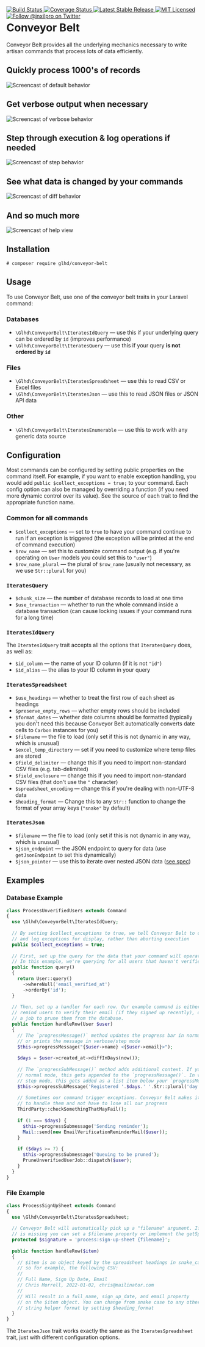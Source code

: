 <div style="float: right;">
	<a href="https://github.com/glhd/conveyor-belt/actions" target="_blank">
		<img 
			src="https://github.com/glhd/conveyor-belt/workflows/PHPUnit/badge.svg" 
			alt="Build Status" 
		/>
	</a>
	<a href="https://codeclimate.com/github/glhd/conveyor-belt/test_coverage" target="_blank">
		<img 
			src="https://api.codeclimate.com/v1/badges/8a95e7f39eac3bc4e6cb/test_coverage" 
			alt="Coverage Status" 
		/>
	</a>
	<a href="https://packagist.org/packages/glhd/conveyor-belt" target="_blank">
        <img 
            src="https://poser.pugx.org/glhd/conveyor-belt/v/stable" 
            alt="Latest Stable Release" 
        />
	</a>
	<a href="./LICENSE" target="_blank">
        <img 
            src="https://poser.pugx.org/glhd/conveyor-belt/license" 
            alt="MIT Licensed" 
        />
    </a>
    <a href="https://twitter.com/inxilpro" target="_blank">
        <img 
            src="https://img.shields.io/twitter/follow/inxilpro?style=social" 
            alt="Follow @inxilpro on Twitter" 
        />
    </a>
</div>

# Conveyor Belt

Conveyor Belt provides all the underlying mechanics necessary to write artisan commands that process lots of data efficiently.

## Quickly process 1000's of records
![Screencast of default behavior](img/default.svg)

## Get verbose output when necessary
![Screencast of verbose behavior](img/verbose.svg)

## Step through execution & log operations if needed
![Screencast of step behavior](img/step.svg)

## See what data is changed by your commands
![Screencast of diff behavior](img/diff.svg)

## And so much more
![Screencast of help view](img/more.svg)

## Installation

```shell
# composer require glhd/conveyor-belt
```

## Usage

To use Conveyor Belt, use one of the conveyor belt traits in your Laravel command:

### Databases

- `\Glhd\ConveyorBelt\IteratesIdQuery` — use this if your underlying query can be ordered by `id` (improves performance)
- `\Glhd\ConveyorBelt\IteratesQuery` — use this if your query **is not ordered by `id`**

### Files

- `\Glhd\ConveyorBelt\IteratesSpreadsheet` — use this to read CSV or Excel files
- `\Glhd\ConveyorBelt\IteratesJson` — use this to read JSON files or JSON API data

### Other

- `\Glhd\ConveyorBelt\IteratesEnumerable` — use this to work with any generic data source

## Configuration

Most commands can be configured by setting public properties on the command itself. For example, if you want
to enable exception handling, you would add `public $collect_exceptions = true;` to your command. Each config
option can also be managed by overriding a function (if you need more dynamic control over its value). See the
source of each trait to find the appropriate function name.

### Common for all commands

- `$collect_exceptions` — set to `true` to have your command continue to run if an exception is triggered
  (the exception will be printed at the end of command execution)
- `$row_name` — set this to customize command output (e.g. if you're operating on `User` models you could
  set this to `"user"`)
- `$row_name_plural` — the plural of `$row_name` (usually not necessary, as we use `Str::plural` for you)

### `IteratesQuery`

- `$chunk_size` — the number of database records to load at one time 
- `$use_transaction` — whether to run the whole command inside a database transaction (can cause locking
  issues if your command runs for a long time)

### `IteratesIdQuery`

The `IteratesIdQuery` trait accepts all the options that `IteratesQuery` does, as well as:

- `$id_column` — the name of your ID column (if it is not `"id"`)
- `$id_alias` — the alias to your ID column in your query

### `IteratesSpreadsheet`

- `$use_headings` — whether to treat the first row of each sheet as headings
- `$preserve_empty_rows` — whether empty rows should be included
- `$format_dates` — whether date columns should be formatted (typically you don't need this because Conveyor Belt
  automatically converts date cells to `Carbon` instances for you)
- `$filename` — the file to load (only set if this is not dynamic in any way, which is unusual)
- `$excel_temp_directory` — set if you need to customize where temp files are stored
- `$field_delimiter` — change this if you need to import non-standard CSV files (e.g. tab-delimited)
- `$field_enclosure` — change this if you need to import non-standard CSV files (that don't use the `"` character)
- `$spreadsheet_encoding` — change this if you're dealing with non-UTF-8 data
- `$heading_format` — Change this to any `Str::` function to change the format of your array keys (`"snake"` by default)

### `IteratesJson`

- `$filename` — the file to load (only set if this is not dynamic in any way, which is unusual)
- `$json_endpoint` — the JSON endpoint to query for data (use `getJsonEndpoint` to set this dynamically)
- `$json_pointer` — use this to iterate over nested JSON data ([see spec](https://datatracker.ietf.org/doc/html/rfc6901))

## Examples

### Database Example

```php
class ProcessUnverifiedUsers extends Command
{
  use \Glhd\ConveyorBelt\IteratesIdQuery;
  
  // By setting $collect_exceptions to true, we tell Conveyor Belt to catch
  // and log exceptions for display, rather than aborting execution
  public $collect_exceptions = true;
  
  // First, set up the query for the data that your command will operate on.
  // In this example, we're querying for all users that haven't verified their emails.
  public function query()
  {
    return User::query()
      ->whereNull('email_verified_at')
      ->orderBy('id');
  }
  
  // Then, set up a handler for each row. Our example command is either going to
  // remind users to verify their email (if they signed up recently), or queue
  // a job to prune them from the database.
  public function handleRow(User $user)
  {
    // The `progressMessage()` method updates the progress bar in normal mode,
    // or prints the message in verbose/step mode
    $this->progressMessage("{$user->name} <{$user->email}>");
    
    $days = $user->created_at->diffInDays(now());
    
    // The `progressSubMessage()` method adds additional context. If you're in
    // normal mode, this gets appended to the `progressMessage()`. In verbose or
    // step mode, this gets added as a list item below your `progressMessage()`
    $this->progressSubMessage('Registered '.$days.' '.Str::plural('day', $days).' ago…');
    
    // Sometimes our command trigger exceptions. Conveyor Belt makes it easy
    // to handle them and not have to lose all our progress
    ThirdParty::checkSomethingThatMayFail();
    
    if (1 === $days) {
      $this->progressSubmessage('Sending reminder');
      Mail::send(new EmailVerificationReminderMail($user));
    }
    
    if ($days >= 7) {
      $this->progressSubmessage('Queuing to be pruned');
      PruneUnverifiedUserJob::dispatch($user);
    }
  }
}
```

### File Example

```php
class ProcessSignUpSheet extends Command
{
  use \Glhd\ConveyorBelt\IteratesSpreadsheet;
  
  // Conveyor Belt will automatically pick up a "filename" argument. If one
  // is missing you can set a $filename property or implement the getSpreadsheetFilename method
  protected $signature = 'process:sign-up-sheet {filename}';
  
  public function handleRow($item)
  {
    // $item is an object keyed by the spreadsheet headings in snake_case,
    // so for example, the following CSV:
    //
    // Full Name, Sign Up Date, Email
    // Chris Morrell, 2022-01-02, chris@mailinator.com
    //
    // Will result in a full_name, sign_up_date, and email property
    // on the $item object. You can change from snake case to any other
    // string helper format by setting $heading_format
  }
}
```

The `IteratesJson` trait works exactly the same as the `IteratesSpreadsheet` trait, just
with different configuration options.
